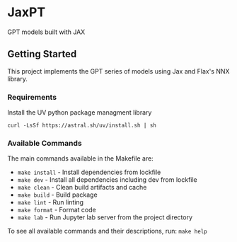 # JaxPT
GPT models built with JAX

## Getting Started 

This project implements the GPT series of models using Jax and Flax's NNX library.

### Requirements

Install the UV python package managment library

`curl -LsSf https://astral.sh/uv/install.sh | sh`

### Available Commands

The main commands available in the Makefile are:

- `make install` - Install dependencies from lockfile
- `make dev` - Install all dependencies including dev from lockfile
- `make clean` - Clean build artifacts and cache
- `make build` - Build package
- `make lint` - Run linting
- `make format` - Format code
- `make lab` - Run Jupyter lab server from the project directory

To see all available commands and their descriptions, run: `make help`




